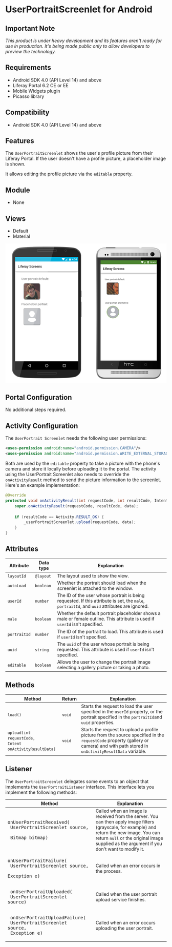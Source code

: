 # UserPortraitScreenlet for Android

## Important Note

*This product is under heavy development and its features aren't ready for use in production. It's being made public only to allow developers to preview the technology.*

## Requirements

- Android SDK 4.0 (API Level 14) and above
- Liferay Portal 6.2 CE or EE
- Mobile Widgets plugin
- Picasso library

## Compatibility

- Android SDK 4.0 (API Level 14) and above

## Features

The `UserPortraitScreenlet` shows the user's profile picture from their Liferay Portal. If the user doesn't have a profile picture, a placeholder image is shown.

It allows editing the profile picture via the `editable` property.

## Module

- None

## Views

- Default
- Material

![The `UserPortraitScreenlet` using the Default and Material viewsets.](images/userportrait.png)

## Portal Configuration

No additional steps required.

## Activity Configuration

The `UserPortrait Screenlet` needs the following user permissions:

```xml
<uses-permission android:name="android.permission.CAMERA"/>
<uses-permission android:name="android.permission.WRITE_EXTERNAL_STORAGE"/>
```

Both are used by the `editable` property to take a picture with the phone's camera and store it locally before uploading it to the portal. The activity using the UserPortrait Screenlet also needs to override the `onActivityResult` method to send the picture information to the screenlet. Here's an example implementation:

```java
@Override
protected void onActivityResult(int requestCode, int resultCode, Intent data) {
	super.onActivityResult(requestCode, resultCode, data);
	
	if (resultCode == Activity.RESULT_OK) {
		_userPortraitScreenlet.upload(requestCode, data);
	}
}
```


## Attributes

| Attribute | Data type | Explanation |
|-----------|-----------|-------------| 
| `layoutId` | `@layout` | The layout used to show the view. |
| `autoLoad` | `boolean` | Whether the portrait should load when the screenlet is attached to the window. |
| `userId` | `number` | The ID of the user whose portrait is being requested. If this attribute is set, the `male`, `portraitId`, and `uuid` attributes are ignored. |
| `male` | `boolean` | Whether the default portrait placeholder shows a male or female outline. This attribute is used if `userId` isn't specified. |
| `portraitId` | `number` | The ID of the portrait to load. This attribute is used if `userId` isn't specified. |
| `uuid` | `string` | The `uuid` of the user whose portrait is being requested. This attribute is used if `userId` isn't specified. |
| `editable` | `boolean` | Allows the user to change the portrait image selecting a gallery picture or taking a photo. |

## Methods

| Method | Return | Explanation |
|-----------|-----------|-------------| 
| `load()` | `void` | Starts the request to load the user specified in the `userId` property, or the portrait specified in the `portraitId`and `uuid` properties. |
| `upload(int requestCode,`<br/>`Intent onActivityResultData)` | `void` | Starts the request to upload a profile picture from the source specified in the `requestCode` property (gallery or camera) and with path stored in `onActivityResultData` variable. |


## Listener

The `UserPortraitScreenlet` delegates some events to an object that implements the `UserPortraitListener` interface. This interface lets you implement the following methods:

| Method | Explanation |
|-----------|-------------| 
|  <pre>onUserPortraitReceived(<br/>        UserPortraitScreenlet source, <br/>        Bitmap bitmap)</pre> | Called when an image is received from the server. You can then apply image filters (grayscale, for example) and return the new image. You can return `null` or the original image supplied as the argument if you don't want to modify it. |
|  <pre>onUserPortraitFailure(<br/>        UserPortraitScreenlet source, <br/>        Exception e)</pre> | Called when an error occurs in the process. |
|  <pre> onUserPortraitUploaded(<br/>        UserPortraitScreenlet source)</pre> | Called when the user portrait upload service finishes. |
|  <pre> onUserPortraitUploadFailure(<br/>        UserPortraitScreenlet source, <br/>        Exception e)</pre> | Called when an error occurs uploading the user portrait. |